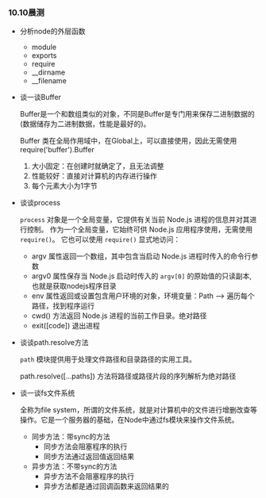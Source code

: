 ### 10.10晨测
- 分析node的外层函数

  - module
  - exports
  - require
  - __dirname
  - __filename

- 谈一谈Buffer

  Buffer是一个和数组类似的对象，不同是Buffer是专门用来保存二进制数据的(数据储存为二进制数据，性能是最好的)。

  Buffer 类在全局作用域中，在Global上，可以直接使用，因此无需使用 require('buffer').Buffer

  1. 大小固定：在创建时就确定了，且无法调整
  2. 性能较好：直接对计算机的内存进行操作
  3. 每个元素大小为1字节

- 谈谈process

  `process` 对象是一个全局变量，它提供有关当前 Node.js 进程的信息并对其进行控制。 作为一个全局变量，它始终可供 Node.js 应用程序使用，无需使用 `require()`。 它也可以使用 `require()` 显式地访问：

  - argv 属性返回一个数组，其中包含当启动 Node.js 进程时传入的命令行参数
  - argv0 属性保存当 Node.js 启动时传入的 `argv[0]` 的原始值的只读副本,也就是获取nodejs程序目录
  - env 属性返回或设置包含用户环境的对象，环境变量：Path --> 遍历每个路径，找到程序运行
  - cwd() 方法返回 Node.js 进程的当前工作目录。绝对路径
  - exit([code]) 退出进程

- 谈谈path.resolve方法

  `path` 模块提供用于处理文件路径和目录路径的实用工具。

  path.resolve([...paths]) 方法将路径或路径片段的序列解析为绝对路径

- 谈一谈fs文件系统

  全称为file system，所谓的文件系统，就是对计算机中的文件进行增删改查等操作。它是一个服务器的基础，在Node中通过fs模块来操作文件系统。

  - 同步方法：带sync的方法
    - 同步方法会阻塞程序的执行
    - 同步方法通过返回值返回结果
  - 异步方法：不带sync的方法
    - 异步方法不会阻塞程序的执行
    - 异步方法都是通过回调函数来返回结果的